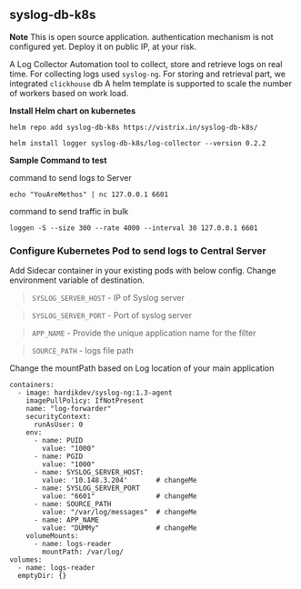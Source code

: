 ## syslog-db-k8s

**Note** This is open source application. authentication mechanism is not configured yet. Deploy it on public IP, at your risk.

A Log Collector Automation tool to collect, store and retrieve logs on real time. For collecting logs used `syslog-ng`. For storing and retrieval part, we integrated `clickhouse` db
A helm template is supported to scale the number of workers based on work load.



**Install Helm chart on kubernetes**

`
helm repo add syslog-db-k8s https://vistrix.in/syslog-db-k8s/
`

`
helm install logger syslog-db-k8s/log-collector --version 0.2.2
`

**Sample Command to test**

command to send logs to Server

`
echo "YouAreMethos" | nc 127.0.0.1 6601
`

command to send traffic in bulk

`
loggen -S --size 300 --rate 4000 --interval 30 127.0.0.1 6601
`

### Configure Kubernetes Pod to send logs to Central Server


Add Sidecar container in your existing pods with below config. Change environment variable of destination. 
> `SYSLOG_SERVER_HOST` - IP of Syslog server

> `SYSLOG_SERVER_PORT` - Port of syslog server

> `APP_NAME` - Provide the unique application name for the filter

> `SOURCE_PATH` - logs file path

Change the mountPath based on Log location of your main application

```
containers:
  - image: hardikdev/syslog-ng:1.3-agent
    imagePullPolicy: IfNotPresent
    name: "log-forwarder"
    securityContext:
      runAsUser: 0
    env:
      - name: PUID
        value: "1000"
      - name: PGID
        value: "1000"
      - name: SYSLOG_SERVER_HOST:
        value: '10.148.3.204'       # changeMe
      - name: SYSLOG_SERVER_PORT
        value: "6601"               # changeMe
      - name: SOURCE_PATH
        value: "/var/log/messages"  # changeMe
      - name: APP_NAME
        value: "DUMMy"              # changeMe
    volumeMounts:
      - name: logs-reader
        mountPath: /var/log/
volumes:
  - name: logs-reader
  emptyDir: {}
```


